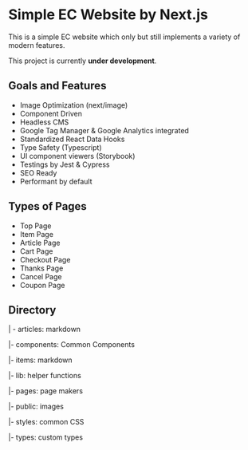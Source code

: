 # Simple EC Website by Next.js

This is a simple EC website which only but still implements a variety of modern features.

This project is currently <b>under development</b>.

## Goals and Features

- Image Optimization (next/image)
- Component Driven
- Headless CMS
- Google Tag Manager & Google Analytics integrated
- Standardized React Data Hooks
- Type Safety (Typescript)
- UI component viewers (Storybook)
- Testings by Jest & Cypress
- SEO Ready
- Performant by default

## Types of Pages

- Top Page
- Item Page
- Article Page
- Cart Page
- Checkout Page
- Thanks Page
- Cancel Page
- Coupon Page

## Directory

| - articles: markdown

|- components: Common Components

|- items: markdown

|- lib: helper functions

|- pages: page makers

|- public: images

|- styles: common CSS

|- types: custom types
